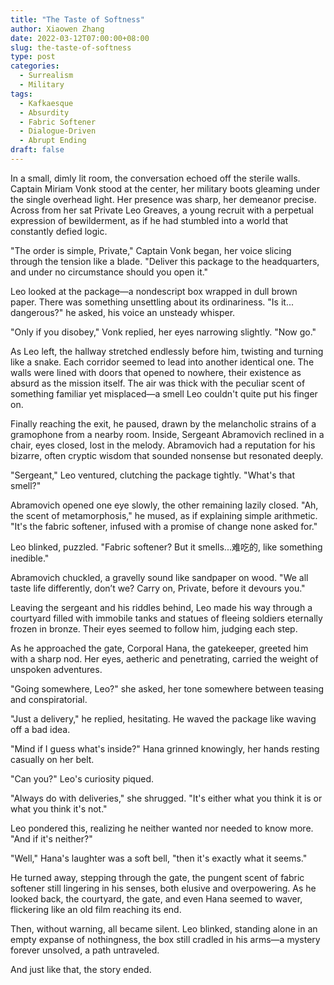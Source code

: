 ```yaml
---
title: "The Taste of Softness"
author: Xiaowen Zhang
date: 2022-03-12T07:00:00+08:00
slug: the-taste-of-softness
type: post
categories:
  - Surrealism
  - Military
tags:
  - Kafkaesque
  - Absurdity
  - Fabric Softener
  - Dialogue-Driven
  - Abrupt Ending
draft: false
---
```


In a small, dimly lit room, the conversation echoed off the sterile walls. Captain Miriam Vonk stood at the center, her military boots gleaming under the single overhead light. Her presence was sharp, her demeanor precise. Across from her sat Private Leo Greaves, a young recruit with a perpetual expression of bewilderment, as if he had stumbled into a world that constantly defied logic.

"The order is simple, Private," Captain Vonk began, her voice slicing through the tension like a blade. "Deliver this package to the headquarters, and under no circumstance should you open it."

Leo looked at the package—a nondescript box wrapped in dull brown paper. There was something unsettling about its ordinariness. "Is it... dangerous?" he asked, his voice an unsteady whisper.

"Only if you disobey," Vonk replied, her eyes narrowing slightly. "Now go."

As Leo left, the hallway stretched endlessly before him, twisting and turning like a snake. Each corridor seemed to lead into another identical one. The walls were lined with doors that opened to nowhere, their existence as absurd as the mission itself. The air was thick with the peculiar scent of something familiar yet misplaced—a smell Leo couldn't quite put his finger on.

Finally reaching the exit, he paused, drawn by the melancholic strains of a gramophone from a nearby room. Inside, Sergeant Abramovich reclined in a chair, eyes closed, lost in the melody. Abramovich had a reputation for his bizarre, often cryptic wisdom that sounded nonsense but resonated deeply.

"Sergeant," Leo ventured, clutching the package tightly. "What's that smell?"

Abramovich opened one eye slowly, the other remaining lazily closed. "Ah, the scent of metamorphosis," he mused, as if explaining simple arithmetic. "It's the fabric softener, infused with a promise of change none asked for."

Leo blinked, puzzled. "Fabric softener? But it smells...难吃的, like something inedible."

Abramovich chuckled, a gravelly sound like sandpaper on wood. "We all taste life differently, don’t we? Carry on, Private, before it devours you."

Leaving the sergeant and his riddles behind, Leo made his way through a courtyard filled with immobile tanks and statues of fleeing soldiers eternally frozen in bronze. Their eyes seemed to follow him, judging each step.

As he approached the gate, Corporal Hana, the gatekeeper, greeted him with a sharp nod. Her eyes, aetheric and penetrating, carried the weight of unspoken adventures. 

"Going somewhere, Leo?" she asked, her tone somewhere between teasing and conspiratorial.

"Just a delivery," he replied, hesitating. He waved the package like waving off a bad idea.

"Mind if I guess what's inside?" Hana grinned knowingly, her hands resting casually on her belt.

"Can you?" Leo's curiosity piqued.

"Always do with deliveries," she shrugged. "It's either what you think it is or what you think it's not."

Leo pondered this, realizing he neither wanted nor needed to know more. "And if it's neither?"

"Well," Hana's laughter was a soft bell, "then it's exactly what it seems."

He turned away, stepping through the gate, the pungent scent of fabric softener still lingering in his senses, both elusive and overpowering. As he looked back, the courtyard, the gate, and even Hana seemed to waver, flickering like an old film reaching its end.

Then, without warning, all became silent. Leo blinked, standing alone in an empty expanse of nothingness, the box still cradled in his arms—a mystery forever unsolved, a path untraveled.

And just like that, the story ended.